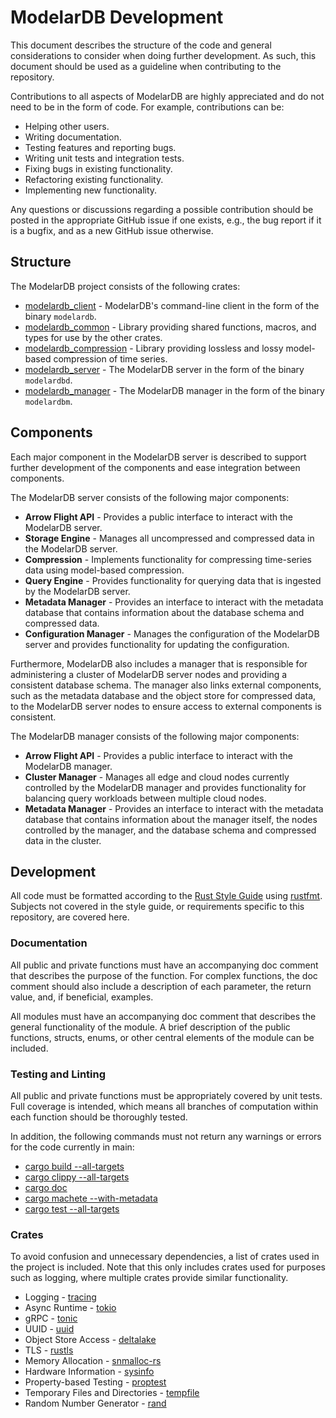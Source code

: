 # ModelarDB Development
This document describes the structure of the code and general considerations to consider when doing further development.
As such, this document should be used as a guideline when contributing to the repository.

Contributions to all aspects of ModelarDB are highly appreciated and do not need to be in the form of code.
For example, contributions can be:

- Helping other users.
- Writing documentation.
- Testing features and reporting bugs.
- Writing unit tests and integration tests.
- Fixing bugs in existing functionality.
- Refactoring existing functionality.
- Implementing new functionality.

Any questions or discussions regarding a possible contribution should be posted in the appropriate GitHub issue if
one exists, e.g., the bug report if it is a bugfix, and as a new GitHub issue otherwise.

## Structure
The ModelarDB project consists of the following crates:

- [modelardb_client](/crates/modelardb_client) - ModelarDB's command-line client in the form of the binary `modelardb`.
- [modelardb_common](/crates/modelardb_common) - Library providing shared functions, macros, and types for use by the other crates.
- [modelardb_compression](/crates/modelardb_compression) - Library providing lossless and lossy model-based compression of time series.
- [modelardb_server](/crates/modelardb_server) - The ModelarDB server in the form of the binary `modelardbd`.
- [modelardb_manager](/crates/modelardb_manager) - The ModelarDB manager in the form of the binary `modelardbm`.

## Components
Each major component in the ModelarDB server is described to support further development of the components
and ease integration between components.

The ModelarDB server consists of the following major components:
- **Arrow Flight API** - Provides a public interface to interact with the ModelarDB server.
- **Storage Engine** - Manages all uncompressed and compressed data in the ModelarDB server.
- **Compression** - Implements functionality for compressing time-series data using model-based compression.
- **Query Engine** - Provides functionality for querying data that is ingested by the ModelarDB server.
- **Metadata Manager** - Provides an interface to interact with the metadata database that contains information about the 
database schema and compressed data.
- **Configuration Manager** - Manages the configuration of the ModelarDB server and provides functionality for updating the 
configuration.

Furthermore, ModelarDB also includes a manager that is responsible for administering a cluster of ModelarDB server nodes 
and providing a consistent database schema. The manager also links external components, such as the metadata database 
and the object store for compressed data, to the ModelarDB server nodes to ensure access to external components is 
consistent.

The ModelarDB manager consists of the following major components:
- **Arrow Flight API** - Provides a public interface to interact with the ModelarDB manager.
- **Cluster Manager** - Manages all edge and cloud nodes currently controlled by the ModelarDB manager and provides 
functionality for balancing query workloads between multiple cloud nodes.
- **Metadata Manager** - Provides an interface to interact with the metadata database that contains information about 
the manager itself, the nodes controlled by the manager, and the database schema and compressed data in the cluster.

## Development
All code must be formatted according to the [Rust Style Guide](https://github.com/rust-dev-tools/fmt-rfcs/blob/master/guide/guide.md)
using [rustfmt](https://github.com/rust-lang/rustfmt). Subjects not covered in the style guide, or requirements specific
to this repository, are covered here.

### Documentation
All public and private functions must have an accompanying doc comment that describes the purpose of the function. For
complex functions, the doc comment should also include a description of each parameter, the return value,
and, if beneficial, examples.

All modules must have an accompanying doc comment that describes the general functionality of the module. A brief
description of the public functions, structs, enums, or other central elements of the module can be included.

### Testing and Linting
All public and private functions must be appropriately covered by unit tests. Full coverage is intended, which means all
branches of computation within each function should be thoroughly tested.

In addition, the following commands must not return any warnings or errors for the code currently in main:
- [cargo build --all-targets](https://doc.rust-lang.org/cargo/commands/cargo-build.html)
- [cargo clippy --all-targets](https://github.com/rust-lang/rust-clippy)
- [cargo doc](https://doc.rust-lang.org/cargo/commands/cargo-doc.html)
- [cargo machete --with-metadata](https://github.com/bnjbvr/cargo-machete)
- [cargo test --all-targets](https://doc.rust-lang.org/cargo/commands/cargo-test.html)

### Crates
To avoid confusion and unnecessary dependencies, a list of crates used in the project is included. Note that this only
includes crates used for purposes such as logging, where multiple crates provide similar functionality.

- Logging - [tracing](https://crates.io/crates/tracing)
- Async Runtime - [tokio](https://crates.io/crates/tokio)
- gRPC - [tonic](https://crates.io/crates/tonic)
- UUID - [uuid](https://crates.io/crates/uuid)
- Object Store Access - [deltalake](https://crates.io/crates/deltalake)
- TLS - [rustls](https://crates.io/crates/rustls)
- Memory Allocation - [snmalloc-rs](https://crates.io/crates/snmalloc-rs)
- Hardware Information - [sysinfo](https://crates.io/crates/sysinfo)
- Property-based Testing - [proptest](https://crates.io/crates/proptest)
- Temporary Files and Directories - [tempfile](https://crates.io/crates/tempfile)
- Random Number Generator - [rand](https://crates.io/crates/rand)
